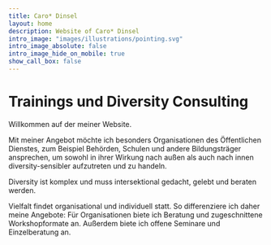 ```yaml
---
title: Caro* Dinsel
layout: home
description: Website of Caro* Dinsel
intro_image: "images/illustrations/pointing.svg"
intro_image_absolute: false
intro_image_hide_on_mobile: true
show_call_box: false
---
```


# Trainings und Diversity Consulting

Willkommen auf der meiner Website. 

Mit meiner Angebot möchte ich besonders Organisationen des Öffentlichen Dienstes, zum Beispiel Behörden, Schulen und andere Bildungsträger ansprechen, um sowohl in ihrer Wirkung nach außen als auch nach innen diversity-sensibler aufzutreten und zu handeln.

Diversity ist komplex und muss intersektional gedacht, gelebt und beraten werden.

Vielfalt findet organisational und individuell statt. So differenziere ich daher meine Angebote: 
Für Organisationen biete ich Beratung und zugeschnittene Workshopformate an. 
Außerdem biete ich offene Seminare und Einzelberatung an.
